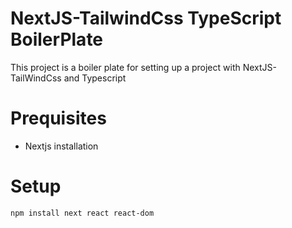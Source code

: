 # NextJS-TailwindCss TypeScript BoilerPlate

This project is a boiler plate for setting up a project with NextJS-TailWindCss and Typescript


# Prequisites 
- Nextjs installation


# Setup 

```bash
npm install next react react-dom
```